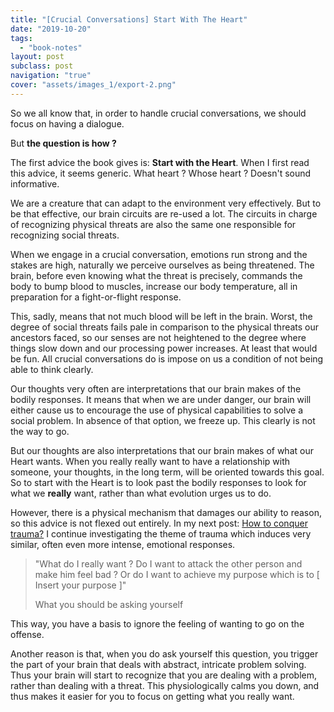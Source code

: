 ```yaml
---
title: "[Crucial Conversations] Start With The Heart"
date: "2019-10-20"
tags:
  - "book-notes"
layout: post
subclass: post
navigation: "true"
cover: "assets/images_1/export-2.png"
---
```


So we all know that, in order to handle crucial conversations, we should focus on having a dialogue.

But **the question is how ?**

The first advice the book gives is: **Start with the Heart**. When I first read this advice, it seems generic. What heart ? Whose heart ? Doesn't sound informative.

We are a creature that can adapt to the environment very effectively. But to be that effective, our brain circuits are re-used a lot. The circuits in charge of recognizing physical threats are also the same one responsible for recognizing social threats.

When we engage in a crucial conversation, emotions run strong and the stakes are high, naturally we perceive ourselves as being threatened. The brain, before even knowing what the threat is precisely, commands the body to bump blood to muscles, increase our body temperature, all in preparation for a fight-or-flight response.

This, sadly, means that not much blood will be left in the brain. Worst, the degree of social threats fails pale in comparison to the physical threats our ancestors faced, so our senses are not heightened to the degree where things slow down and our processing power increases. At least that would be fun. All crucial conversations do is impose on us a condition of not being able to think clearly.

Our thoughts very often are interpretations that our brain makes of the bodily responses. It means that when we are under danger, our brain will either cause us to encourage the use of physical capabilities to solve a social problem. In absence of that option, we freeze up. This clearly is not the way to go.

But our thoughts are also interpretations that our brain makes of what our Heart wants. When you really really want to have a relationship with someone, your thoughts, in the long term, will be oriented towards this goal. So to start with the Heart is to look past the bodily responses to look for what we **really** want, rather than what evolution urges us to do.

However, there is a physical mechanism that damages our ability to reason, so this advice is not flexed out entirely. In my next post: [How to conquer trauma?](https://dafuqis-that.com/2021/04/13/how-to-conquer-trauma/) I continue investigating the theme of trauma which induces very similar, often even more intense, emotional responses.

> "What do I really want ? Do I want to attack the other person and make him feel bad ? Or do I want to achieve my purpose which is to \[ Insert your purpose \]"
> 
> What you should be asking yourself

This way, you have a basis to ignore the feeling of wanting to go on the offense.

Another reason is that, when you do ask yourself this question, you trigger the part of your brain that deals with abstract, intricate problem solving. Thus your brain will start to recognize that you are dealing with a problem, rather than dealing with a threat. This physiologically calms you down, and thus makes it easier for you to focus on getting what you really want.

